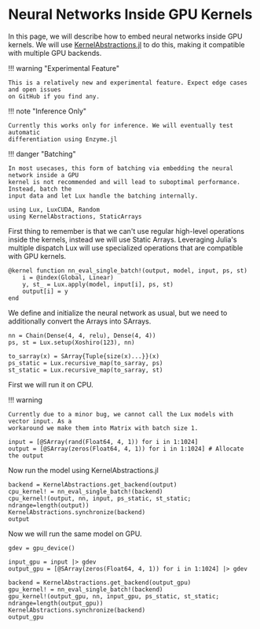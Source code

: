 # Neural Networks Inside GPU Kernels

In this page, we will describe how to embed neural networks inside GPU kernels. We will use
[KernelAbstractions.jl](https://github.com/JuliaGPU/KernelAbstractions.jl) to do this,
making it compatible with multiple GPU backends.

!!! warning "Experimental Feature"

    This is a relatively new and experimental feature. Expect edge cases and open issues
    on GitHub if you find any.

!!! note "Inference Only"

    Currently this works only for inference. We will eventually test automatic
    differentiation using Enzyme.jl

!!! danger "Batching"

    In most usecases, this form of batching via embedding the neural network inside a GPU
    kernel is not recommended and will lead to suboptimal performance. Instead, batch the
    input data and let Lux handle the batching internally.

```@example nn_in_gpu_kernels
using Lux, LuxCUDA, Random
using KernelAbstractions, StaticArrays
```

First thing to remember is that we can't use regular high-level operations inside the
kernels, instead we will use Static Arrays. Leveraging Julia's multiple dispatch Lux will
use specialized operations that are compatible with GPU kernels.

```@example nn_in_gpu_kernels
@kernel function nn_eval_single_batch!(output, model, input, ps, st)
    i = @index(Global, Linear)
    y, st_ = Lux.apply(model, input[i], ps, st)
    output[i] = y
end
```

We define and initialize the neural network as usual, but we need to additionally convert
the Arrays into SArrays.

```@example nn_in_gpu_kernels
nn = Chain(Dense(4, 4, relu), Dense(4, 4))
ps, st = Lux.setup(Xoshiro(123), nn)

to_sarray(x) = SArray{Tuple{size(x)...}}(x)
ps_static = Lux.recursive_map(to_sarray, ps)
st_static = Lux.recursive_map(to_sarray, st)
```

First we will run it on CPU.

!!! warning

    Currently due to a minor bug, we cannot call the Lux models with vector input. As a
    workaround we make them into Matrix with batch size 1.

```@example nn_in_gpu_kernels
input = [@SArray(rand(Float64, 4, 1)) for i in 1:1024]
output = [@SArray(zeros(Float64, 4, 1)) for i in 1:1024] # Allocate the output
```

Now run the model using KernelAbstractions.jl

```@example nn_in_gpu_kernels
backend = KernelAbstractions.get_backend(output)
cpu_kernel! = nn_eval_single_batch!(backend)
cpu_kernel!(output, nn, input, ps_static, st_static; ndrange=length(output))
KernelAbstractions.synchronize(backend)
output
```

Now we will run the same model on GPU.

```@example nn_in_gpu_kernels
gdev = gpu_device()

input_gpu = input |> gdev
output_gpu = [@SArray(zeros(Float64, 4, 1)) for i in 1:1024] |> gdev
```

```@example nn_in_gpu_kernels
backend = KernelAbstractions.get_backend(output_gpu)
gpu_kernel! = nn_eval_single_batch!(backend)
gpu_kernel!(output_gpu, nn, input_gpu, ps_static, st_static; ndrange=length(output_gpu))
KernelAbstractions.synchronize(backend)
output_gpu
```
